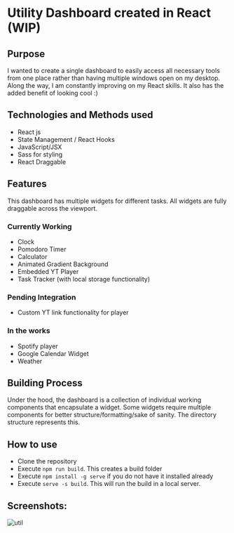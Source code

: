# Utility Dashboard created in React (WIP)

## Purpose
I wanted to create a single dashboard to easily access all necessary tools from one place rather than having multiple windows open on my desktop. Along the way, I am constantly improving on my React skills. It also has the added benefit of looking cool :)

## Technologies and Methods used
+ React js
+ State Management / React Hooks
+ JavaScript/JSX 
+ Sass for styling 
+ React Draggable

## Features 
This dashboard has multiple widgets for different tasks. All widgets are fully draggable across the viewport. 

### Currently Working
+ Clock
+ Pomodoro Timer 
+ Calculator
+ Animated Gradient Background
+ Embedded YT Player
+ Task Tracker (with local storage functionality)

### Pending Integration
+ Custom YT link functionality for player

### In the works 
+ Spotify player
+ Google Calendar Widget
+ Weather 

## Building Process
Under the hood, the dashboard is a collection of individual working components that encapsulate a widget. Some widgets require multiple components for better structure/formatting/sake of sanity. The directory structure represents this. 

## How to use

+ Clone the repository
+ Execute `npm run build`. This creates a build folder
+ Execute `npm install -g serve` if you do not have it installed already
+ Execute `serve -s build`. This will run the build in a local server.

## Screenshots: 

![util](https://user-images.githubusercontent.com/30232380/133303045-03a89e0c-f05e-445b-b8c1-20ba428274d8.png)



